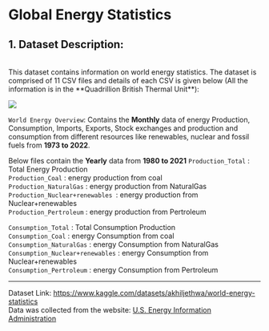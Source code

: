 # Global Energy Statistics


## 1. Dataset Description:
<br>
This dataset contains information on world energy statistics. The dataset is comprised of 11 CSV files and details of each CSV is given below (All the information is in the **Quadrillion British Thermal Unit**): 
<br>

![](https://www.googleapis.com/download/storage/v1/b/kaggle-user-content/o/inbox%2F11236145%2F44c1568d71a1fae279051dd542d3c3be%2Fnewplot.png?generation=1682750027461826&alt=media)
<br>

`World Energy Overview`: Contains the **Monthly** data of energy Production, Consumption, Imports, Exports, Stock exchanges and production and consumption from different resources like renewables, nuclear and fossil fuels from **1973 to 2022**.

Below files contain the **Yearly** data from **1980 to 2021**
`Production_Total` : Total Energy Production <br>
`Production_Coal` : energy production from coal <br>
`Production_NaturalGas` : energy production from NaturalGas <br>
`Production_Nuclear+renewables `: energy production from Nuclear+renewables <br>
`Production_Pertroleum` : energy production from Pertroleum <br>

`Consumption_Total` : Total Consumption Production <br>
`Consumption_Coal` : energy Consumption from coal <br>
`Consumption_NaturalGas` : energy Consumption from NaturalGas <br>
`Consumption_Nuclear+renewables` : energy Consumption from Nuclear+renewables <br>
`Consumption_Pertroleum` : energy Consumption from Pertroleum <br>
<hr>

Dataset Link: https://www.kaggle.com/datasets/akhiljethwa/world-energy-statistics <br>
Data was collected from the website: [U.S. Energy Information Administration](https://www.eia.gov/) <br>
